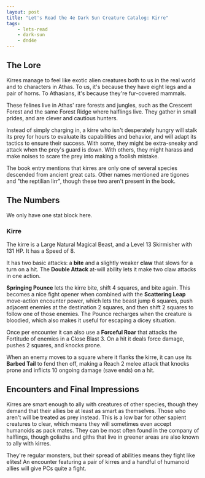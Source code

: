 ```yaml
---
layout: post
title: "Let's Read the 4e Dark Sun Creature Catalog: Kirre"
tags:
    - lets-read
    - dark-sun
    - dnd4e
---
```


## The Lore

Kirres manage to feel like exotic alien creatures both to us in the real world
and to characters in Athas. To us, it's because they have eight legs and a pair
of horns. To Athasians, it's because they're fur-covered mammals.

These felines live in Athas' rare forests and jungles, such as the Crescent
Forest and the same Forest Ridge where halflings live. They gather in small
prides, and are clever and cautious hunters.

Instead of simply charging in, a kirre who isn't desperately hungry will stalk
its prey for hours to evaluate its capabilities and behavior, and will adapt its
tactics to ensure their success. With some, they might be extra-sneaky and
attack when the prey's guard is down. With others, they might harass and make
noises to scare the prey into making a foolish mistake.

The book entry mentions that kirres are only one of several species descended
from ancient great cats. Other names mentioned are tigones and "the reptilian
lirr", though these two aren't present in the book.

## The Numbers

We only have one stat block here.

### Kirre

The kirre is a Large Natural Magical Beast, and a Level 13 Skirmisher with 131
HP. It has a Speed of 8.

It has two basic attacks: a **bite** and a slightly weaker **claw** that slows
for a turn on a hit. The **Double Attack** at-will ability lets it make two claw
attacks in one action.

**Springing Pounce** lets the kirre bite, shift 4 squares, and bite again. This
becomes a nice fight opener when combined with the **Scattering Leap**
move-action encounter power, which lets the beast jump 6 squares, push adjacent
enemies at the destination 2 squares, and then shift 2 squares to follow one of
those enemies. The Pounce recharges when the creature is bloodied, which also
makes it useful for escaping a dicey situation.

Once per encounter it can also use a **Forceful Roar** that attacks the
Fortitude of enemies in a Close Blast 3. On a hit it deals force damage, pushes
2 squares, and knocks prone.

When an enemy moves to a square where it flanks the kirre, it can use its
**Barbed Tail** to fend then off, making a Reach 2 melee attack that knocks
prone and inflicts 10 ongoing damage (save ends) on a hit.

## Encounters and Final Impressions

Kirres are smart enough to ally with creatures of other species, though they
demand that their allies be at least as smart as themselves. Those who aren't
will be treated as prey instead. This is a low bar for other sapient creatures
to clear, which means they will sometimes even accept humanoids as pack
mates. They can be most often found in the company of halflings, though goliaths
and giths that live in greener areas are also known to ally with kirres.

They're regular monsters, but their spread of abilities means they fight like
elites! An encounter featuring a pair of kirres and a handful of humanoid allies
will give PCs quite a fight.

